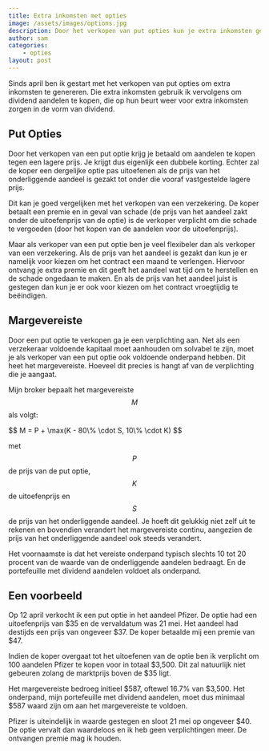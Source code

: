 ```yaml
---
title: Extra inkomsten met opties
image: /assets/images/options.jpg
description: Door het verkopen van put opties kun je extra inkomsten genereren.
author: sam
categories:
    - opties
layout: post
---
```


Sinds april ben ik gestart met het verkopen van put opties om extra inkomsten te genereren. Die extra inkomsten gebruik ik vervolgens om dividend aandelen te kopen, die op hun beurt weer voor extra inkomsten zorgen in de vorm van dividend.

## Put Opties

Door het verkopen van een put optie krijg je betaald om aandelen te kopen tegen een lagere prijs. Je krijgt dus eigenlijk een dubbele korting. Echter zal de koper een dergelijke optie pas uitoefenen als de prijs van het onderliggende aandeel is gezakt tot onder die vooraf vastgestelde lagere prijs.

Dit kan je goed vergelijken met het verkopen van een verzekering. De koper betaalt een premie en in geval van schade (de prijs van het aandeel zakt onder de uitoefenprijs van de optie) is de verkoper verplicht om die schade te vergoeden (door het kopen van de aandelen voor de uitoefenprijs).

Maar als verkoper van een put optie ben je veel flexibeler dan als verkoper van een verzekering. Als de prijs van het aandeel is gezakt dan kun je er namelijk voor kiezen om het contract een maand te verlengen. Hiervoor ontvang je extra premie en dit geeft het aandeel wat tijd om te herstellen en de schade ongedaan te maken. En als de prijs van het aandeel juist is gestegen dan kun je er ook voor kiezen om het contract vroegtijdig te beëindigen.

## Margevereiste

Door een put optie te verkopen ga je een verplichting aan. Net als een verzekeraar voldoende kapitaal moet aanhouden om solvabel te zijn, moet je als verkoper van een put optie ook voldoende onderpand hebben. Dit heet het margevereiste. Hoeveel dit precies is hangt af van de verplichting die je aangaat.

Mijn broker bepaalt het margevereiste $$ M $$ als volgt:

<!--- Put Price + \max ((20% * Underlying Price - Out of the Money Amount), (10% * Strike Price)) -->
<div>
  $$ M = P + \max(K - 80\% \cdot S, 10\% \cdot K) $$
</div>

met $$ P $$ de prijs van de put optie, $$ K $$ de uitoefenprijs en $$ S $$ de prijs van het onderliggende aandeel. Je hoeft dit gelukkig niet zelf uit te rekenen en bovendien verandert het margevereiste continu, aangezien de prijs van het onderliggende aandeel ook steeds verandert.

Het voornaamste is dat het vereiste onderpand typisch slechts 10 tot 20 procent van de waarde van de onderliggende aandelen bedraagt. En de portefeuille met dividend aandelen voldoet als onderpand.

## Een voorbeeld

Op 12 april verkocht ik een put optie in het aandeel Pfizer. De optie had een uitoefenprijs van $35 en de vervaldatum was 21 mei. Het aandeel had destijds een prijs van ongeveer $37. De koper betaalde mij een premie van $47.

Indien de koper overgaat tot het uitoefenen van de optie ben ik verplicht om 100 aandelen Pfizer te kopen voor in totaal $3,500. Dit zal natuurlijk niet gebeuren zolang de marktprijs boven de $35 ligt.

Het margevereiste bedroeg initieel $587, oftewel 16.7% van $3,500. Het onderpand, mijn portefeuille met dividend aandelen, moet dus minimaal $587 waard zijn om aan het margevereiste te voldoen.

Pfizer is uiteindelijk in waarde gestegen en sloot 21 mei op ongeveer $40. De optie vervalt dan waardeloos en ik heb geen verplichtingen meer. De ontvangen premie mag ik houden.

<!---
<div class="chart-wrapper">
    <canvas id="payoff" width="400" height="200" align="left">Deze grafiek wordt door jouw browser niet ondersteund.</canvas>
</div>
<script src="{{site.baseurl}}/assets/js/charts/put-option-payoff.js"></script>
-->